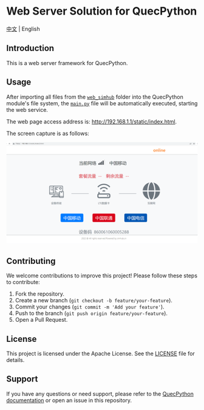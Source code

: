 # Web Server Solution for QuecPython

[中文](README.zh.md) | English

## Introduction

This is a web server framework for QuecPython.

## Usage

After importing all files from the [`web_simhub`](./web_simhub) folder into the QuecPython module's file system, the [`main.py`](./web_simhub/main.py) file will be automatically executed, starting the web service.

The web page access address is: <http://192.168.1.1/static/index.html>.

The screen capture is as follows:

![](./webpage.png)

## Contributing

We welcome contributions to improve this project! Please follow these steps to contribute:

1. Fork the repository.
2. Create a new branch (`git checkout -b feature/your-feature`).
3. Commit your changes (`git commit -m 'Add your feature'`).
4. Push to the branch (`git push origin feature/your-feature`).
5. Open a Pull Request.

## License

This project is licensed under the Apache License. See the [LICENSE](LICENSE) file for details.

## Support

If you have any questions or need support, please refer to the [QuecPython documentation](https://python.quectel.com/doc/en) or open an issue in this repository.
